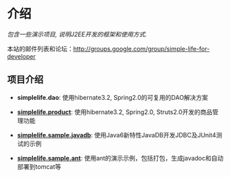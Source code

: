 # 介绍 #

_包含一些演示项目, 说明J2EE开发的框架和使用方式._

本站的邮件列表和论坛：http://groups.google.com/group/simple-life-for-developer

## 项目介绍 ##

  * **simplelife.dao**: 使用hibernate3.2, Spring2.0的可复用的DAO解决方案

  * **[simplelife.product](SimpleLife_Product.md)**: 使用hibernate3.2, Spring2.0, Struts2.0开发的商品管理功能

  * **[simplelife.sample.javadb](SimpleLife_Sample_JavaDB.md)**: 使用Java6新特性JavaDB开发JDBC及JUnit4测试的示例

  * **[simplelife.sample.ant](SimpleLife_Sample_Ant.md)**: 使用ant的演示示例，包括打包，生成javadoc和自动部署到tomcat等